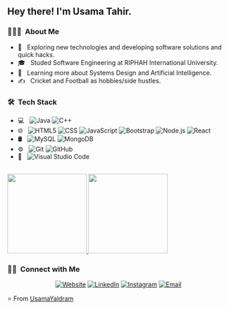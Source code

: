 
<h2> Hey there! I'm Usama Tahir.</h2>

<h3> 👨🏻‍💻 &nbsp;About Me </h3>

- 🤔 &nbsp; Exploring new technologies and developing software solutions and quick hacks.
- 🎓 &nbsp; Studed Software Engineering at RIPHAH International University.
- 🌱 &nbsp; Learning more about Systems Design and Artificial Intelligence.
- ✍️ &nbsp; Cricket and Football as hobbies/side hustles.

<h3> 🛠 &nbsp;Tech Stack</h3>

- 💻 &nbsp;
  ![Java](https://img.shields.io/badge/-Java-333333?style=flat&logo=Java&logoColor=007396)
  ![C++](https://img.shields.io/badge/-C++-333333?style=flat&logo=C%2B%2B&logoColor=00599C)
- 🌐 &nbsp;
  ![HTML5](https://img.shields.io/badge/-HTML5-333333?style=flat&logo=HTML5)
  ![CSS](https://img.shields.io/badge/-CSS-333333?style=flat&logo=CSS3&logoColor=1572B6)
  ![JavaScript](https://img.shields.io/badge/-JavaScript-333333?style=flat&logo=javascript)
  ![Bootstrap](https://img.shields.io/badge/-Bootstrap-333333?style=flat&logo=bootstrap&logoColor=563D7C)
  ![Node.js](https://img.shields.io/badge/-Node.js-333333?style=flat&logo=node.js)
  ![React](https://img.shields.io/badge/-React-333333?style=flat&logo=react)
- 🛢 &nbsp;
  ![MySQL](https://img.shields.io/badge/-MySQL-333333?style=flat&logo=mysql)
  ![MongoDB](https://img.shields.io/badge/-MongoDB-333333?style=flat&logo=mongodb)
- ⚙️ &nbsp;
  ![Git](https://img.shields.io/badge/-Git-333333?style=flat&logo=git)
  ![GitHub](https://img.shields.io/badge/-GitHub-333333?style=flat&logo=github)
- 🔧 &nbsp;
  ![Visual Studio Code](https://img.shields.io/badge/-Visual%20Studio%20Code-333333?style=flat&logo=visual-studio-code&logoColor=007ACC)
<br/>

<a href="https://github.com/UsamaYaldram">
  <img height="180em" src="https://github-readme-stats.vercel.app/api?username=UsamaYaldram&theme=buefy&show_icons=true" />
  <img height="180em" src="https://github-readme-stats.vercel.app/api/top-langs/?username=UsamaYaldram&theme=buefy&layout=compact" />
</a>

<br/>

<h3> 🤝🏻 &nbsp;Connect with Me </h3>

<p align="center">
<a href="https://yaldramstudio.web.app/"><img alt="Website" src="https://img.shields.io/badge/Website-www.usamatahir.com-blue?style=flat-square&logo=google-chrome"></a>
<a href="https://www.linkedin.com/in/usama-tahir-87366417a/"><img alt="LinkedIn" src="https://img.shields.io/badge/LinkedIn-UsamaTahir-blue?style=flat-square&logo=linkedin"></a>
<a href="https://www.instagram.com/usamayaldram/"><img alt="Instagram" src="https://img.shields.io/badge/Instagram-Usama_-blue?style=flat-square&logo=instagram"></a>
<a href="mailto:usamatahir159@gmail.com"><img alt="Email" src="https://img.shields.io/badge/Email-usamatahir159@gmail.com-blue?style=flat-square&logo=gmail"></a>
</p>

⭐️ From [UsamaYaldram](https://github.com/UsamaYaldram)
